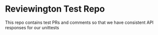 # Reviewington Test Repo

This repo contains test PRs and comments so that we have consistent API responses for our unittests
